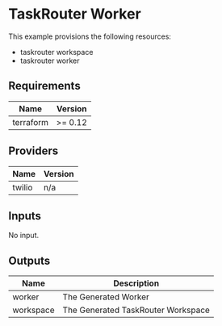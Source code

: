 # TaskRouter Worker

This example provisions the following resources:

- taskrouter workspace
- taskrouter worker

## Requirements

| Name      | Version |
| --------- | ------- |
| terraform | >= 0.12 |

## Providers

| Name   | Version |
| ------ | ------- |
| twilio | n/a     |

## Inputs

No input.

## Outputs

| Name      | Description                        |
| --------- | ---------------------------------- |
| worker    | The Generated Worker               |
| workspace | The Generated TaskRouter Workspace |
